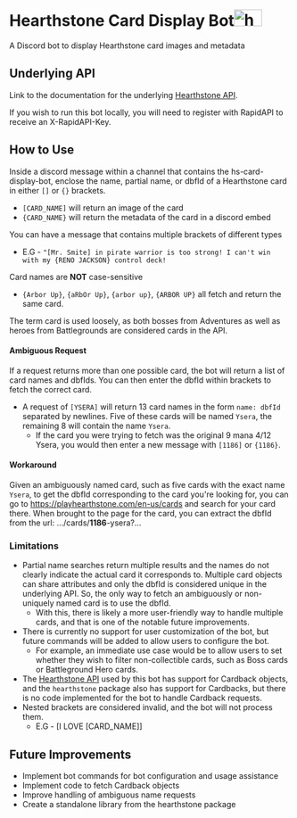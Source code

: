 # Hearthstone Card Display Bot<img src=https://user-images.githubusercontent.com/52103944/163253624-df8fa12e-4d7c-4faf-ab64-22bf934e00d7.png alt="hearthstone emblem" width="50" height="30"/>
A Discord bot to display Hearthstone card images and metadata

## Underlying API
Link to the documentation for the underlying [Hearthstone API](https://rapidapi.com/omgvamp/api/hearthstone/).

If you wish to run this bot locally, you will need to register with RapidAPI to receive an X-RapidAPI-Key.

## How to Use
Inside a discord message within a channel that contains the hs-card-display-bot, enclose the name, partial name, or dbfId of a Hearthstone card in either `[]` or `{}` brackets. 
  - `[CARD_NAME]` will return an image of the card
  - `{CARD_NAME}` will return the metadata of the card in a discord embed

You can have a message that contains multiple brackets of different types
  - E.G - `"[Mr. Smite] in pirate warrior is too strong! I can't win with my {RENO JACKSON} control deck!`

Card names are **NOT** case-sensitive
  - `{Arbor Up}`, `{aRbOr Up}`, `{arbor up}`, `{ARBOR UP}` all fetch and return the same card.

The term card is used loosely, as both bosses from Adventures as well as heroes from Battlegrounds are considered cards in the API.

#### Ambiguous Request
If a request returns more than one possible card, the bot will return a list of card names and dbfIds. You can then enter the dbfId within brackets to fetch the correct card.
  - A request of `[YSERA]` will return 13 card names in the form `name: dbfId` separated by newlines. Five of these cards will be named `Ysera`, the remaining 8 will contain the name `Ysera`. 
    - If the card you were trying to fetch was the original 9 mana 4/12 Ysera, you would then enter a new message with `[1186]` or `{1186}`.
#### Workaround
Given an ambiguously named card, such as five cards with the exact name `Ysera`, to get the dbfId corresponding to the card you're looking for, you can go to https://playhearthstone.com/en-us/cards and search for your card there. When brought to the page for the card, you can extract the dbfId from the url: .../cards/**1186**-ysera?...
 
### Limitations 
- Partial name searches return multiple results and the names do not clearly indicate the actual card it corresponds to. Multiple card objects can share attributes and only the dbfId is considered unique in the underlying API. So, the only way to fetch an ambiguously or non-uniquely named card is to use the dbfId.
  - With this, there is likely a more user-friendly way to handle multiple cards, and that is one of the notable future improvements.   
- There is currently no support for user customization of the bot, but future commands will be added to allow users to configure the bot. 
  - For example, an immediate use case would be to allow users to set whether they wish to filter non-collectible cards, such as Boss cards or Battleground Hero cards.
- The [Hearthstone API](#underlying-api) used by this bot has support for Cardback objects, and the `hearthstone` package also has support for Cardbacks, but there is no code implemented for the bot to handle Cardback requests.
- Nested brackets are considered invalid, and the bot will not process them.
  - E.G - [I LOVE [CARD_NAME]] 

## Future Improvements
- Implement bot commands for bot configuration and usage assistance
- Implement code to fetch Cardback objects
- Improve handling of ambiguous name requests
- Create a standalone library from the hearthstone package
